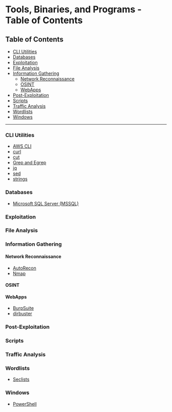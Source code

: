 # Tools, Binaries, and Programs - Table of Contents
## Table of Contents
- <a href="#cli-utils">CLI Utilities</a>
- [Databases](#Databases)
- [Exploitation](#Exploitation)
- <a href="#file-analysis">File Analysis</a>
- <a href="#information-gathering">Information Gathering</a>
	- <a href="#network-recon">Network Reconnaissance</a>
	- [OSINT](#OSINT)
	- [WebApps](#WebApps)
- [Post-Exploitation](#Post-Exploitation)
- [Scripts](#Scripts)
- <a href="#traffic-analysis">Traffic Analysis</a>
- [Wordlists](#Wordlists)
- [Windows](#Windows)

* * *

### CLI Utilities <a id="cli-utils"></a>
- [AWS CLI](CLI%20Utilities/AWS%20CLI.md)
- [curl](CLI%20Utilities/curl.md)
- [cut](CLI%20Utilities/Fundamental%20Linux/cut.md)
- [Grep and Egrep](CLI%20Utilities/Fundamental%20Linux/Grep%20and%20Egrep.md)
- [jq](CLI%20Utilities/jq.md)
- [sed](CLI%20Utilities/Fundamental%20Linux/sed.md)
- [strings](CLI%20Utilities/strings.md)
### Databases
- [Microsoft SQL Server (MSSQL)](Databases/Microsoft%20SQL%20Server%20(MSSQL).md)
### Exploitation
### File Analysis <a id="file-analysis"></a>
### Information Gathering <a id="information-gathering"></a>
#### Network Reconnaissance <a id="network-recon"></a>
- [AutoRecon](Information%20Gathering/Network%20Reconnaissance/AutoRecon.md)
- [Nmap](Information%20Gathering/Network%20Reconnaissance/Nmap.md)
#### OSINT
#### WebApps
- [BurpSuite](Information%20Gathering/Web%20Applications/BurpSuite.md)
- [dirbuster](Information%20Gathering/Web%20Applications/dirbuster.md)
### Post-Exploitation
### Scripts
### Traffic Analysis <a id="traffic-analysis"></a>
### Wordlists
- [Seclists](Wordlists/Seclists.md)
### Windows
- [PowerShell](Windows/PowerShell.md)

